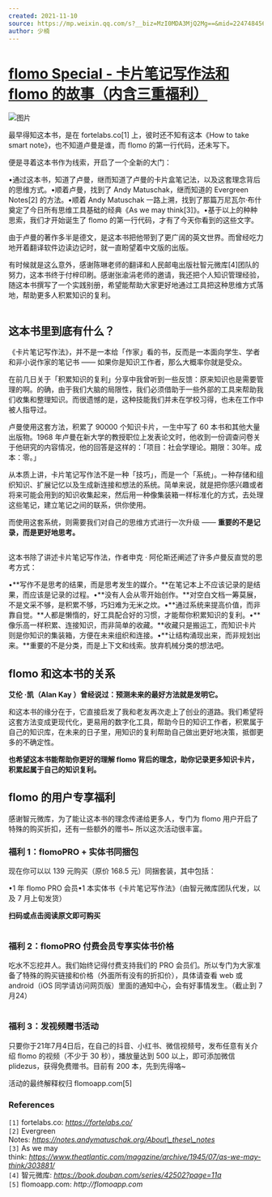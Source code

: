 ```yaml
---
created: 2021-11-10
source: https://mp.weixin.qq.com/s?__biz=MzI0MDA3MjQ2Mg==&mid=2247484560&idx=1&sn=1500996916ab2862a56959401286c580&chksm=e92126f1de56afe71cec7b0b7306f72117f05260d6006eec9f511461e64eeaeb4dfce9530378#rd
author: 少楠
---
```


# [flomo Special - 卡片笔记写作法和 flomo 的故事（内含三重福利）](https://mp.weixin.qq.com/s?__biz=MzI0MDA3MjQ2Mg==&mid=2247484560&idx=1&sn=1500996916ab2862a56959401286c580&chksm=e92126f1de56afe71cec7b0b7306f72117f05260d6006eec9f511461e64eeaeb4dfce9530378#rd)


![图片](https://mmbiz.qpic.cn/mmbiz_jpg/wDNLH7zcd1MJW7Cqiaj5bGa46T3zPHtYclib8A9XdtK1clKm0nFXwBkUwvnMTUMBkxYCf4wjDqibqUhaewibX7gicLA/640?wx_fmt=jpeg&tp=jpeg&wxfrom=5&wx_lazy=1&wx_co=1)

最早得知这本书，是在 fortelabs.co\[1\] 上，彼时还不知有这本《How to take smart note》，也不知道卢曼是谁，而 flomo 的第一行代码，还未写下。  

便是寻着这本书作为线索，开启了一个全新的大门：

•通过这本书，知道了卢曼，继而知道了卢曼的卡片盒笔记法，以及这套理念背后的思维方式。•顺着卢曼，找到了 Andy Matuschak，继而知道的 Evergreen Notes\[2\] 的方法。•顺着 Andy Matuschak 一路上溯，找到了那篇万尼瓦尔·布什奠定了今日所有思维工具基础的经典《As we may think\[3\]》。•基于以上的种种思索，我们才开始诞生了 flomo 的第一行代码，才有了今天你看到的这些文字。  

由于卢曼的著作多半是德文，是这本书把他带到了更广阔的英文世界。而曾经吃力地开着翻译软件边读边记时，就一直盼望着中文版的出版。

有时候就是这么意外，感谢陈琳老师的翻译和人民邮电出版社智元微库\[4\]团队的努力，这本书终于付梓印刷。感谢张渝涓老师的邀请，我还把个人知识管理经验，随这本书撰写了一个实践别册，希望能帮助大家更好地通过工具把这种思维方式落地，帮助更多人积累知识的复利。

![图片](data:image/gif;base64,iVBORw0KGgoAAAANSUhEUgAAAAEAAAABCAYAAAAfFcSJAAAADUlEQVQImWNgYGBgAAAABQABh6FO1AAAAABJRU5ErkJggg==)

## **这本书里到底有什么？**

《卡片笔记写作法》，并不是一本给「作家」看的书，反而是一本面向学生、学者和非小说作家的笔记书 —— 如果你是知识工作者，那么大概率你就是受众。

在前几日关于「积累知识的复利」分享中我曾听到一些反馈：原来知识也是需要管理的啊。的确，由于我们大脑的局限性，我们必须借助于一些外部的工具来帮助我们收集和整理知识。而很遗憾的是，这种技能我们并未在学校习得，也未在工作中被人指导过。

卢曼使用这套方法，积累了 90000 个知识卡片，一生中写了 60 本书和其他大量出版物。1968 年卢曼在新大学的教授职位上发表论文时，他收到一份调查问卷关于他研究的内容情况，他的回答是这样的：「项目：社会学理论。期限：30年。成本：零。」

从本质上讲，卡片笔记写作法不是一种「技巧」，而是一个「系统」。一种存储和组织知识、扩展记忆以及生成新连接和想法的系统。简单来说，就是把你感兴趣或者将来可能会用到的知识收集起来，然后用一种像集装箱一样标准化的方式，去处理这些笔记，建立笔记之间的联系，供你使用。

而使用这套系统，则需要我们对自己的思维方式进行一次升级 —— **重要的不是记录，而是更好地思考。**

![图片](data:image/gif;base64,iVBORw0KGgoAAAANSUhEUgAAAAEAAAABCAYAAAAfFcSJAAAADUlEQVQImWNgYGBgAAAABQABh6FO1AAAAABJRU5ErkJggg==)

这本书除了讲述卡片笔记写作法，作者申克 · 阿伦斯还阐述了许多卢曼反直觉的思考方式：

•**写作不是思考的结果，而是思考发生的媒介。**在笔记本上不应该记录的是结果，而应该是记录的过程。•**没有人会从零开始创作。**对空白文档一筹莫展，不是文采不够，是积累不够，巧妇难为无米之炊。•**通过系统来提高价值，而非靠自觉。**人都是懒惰的，好工具配合好的习惯，才能帮你积累知识的复利。•**像乐高一样积累、连接知识，而非简单的收藏。**收藏只是搬运工，而知识卡片则是你知识的集装箱，方便在未来组织和连接。•**让结构涌现出来，而非规划出来。**重要的不是分类，而是上下文和线索。放弃机械分类的想法吧。

## **flomo 和这本书的关系**

**艾伦 ·凯（Alan Kay ）曾经说过：预测未来的最好方法就是发明它。**

和这本书的缘分在于，它直接启发了我和老友再次走上了创业的道路。我们希望将这套方法变成更现代化，更易用的数字化工具，帮助今日的知识工作者，积累属于自己的知识库，在未来的日子里，用知识的复利帮助自己做出更好地决策，抵御更多的不确定性。

**也希望这本书能帮助你更好的理解 flomo 背后的理念，助你记录更多知识卡片，积累起属于自己的知识复利。**

## **flomo 的用户专享福利**

感谢智元微库，为了能让这本书的理念传递给更多人，专门为 flomo 用户开启了特殊的购买折扣，还有一些额外的赠书~ 所以这次活动很丰富。

### 福利 1：flomoPRO + 实体书同捆包

现在你可以以 139 元购买（原价 168.5 元）同捆套装，其中包括：

•1 年 flomo PRO 会员•1 本实体书《卡片笔记写作法》（由智元微库团队代发，以及 7 月上旬发货）

**扫码或点击阅读原文即可购买**

![图片](data:image/gif;base64,iVBORw0KGgoAAAANSUhEUgAAAAEAAAABCAYAAAAfFcSJAAAADUlEQVQImWNgYGBgAAAABQABh6FO1AAAAABJRU5ErkJggg==)

### 福利 2：flomoPRO 付费会员专享实体书价格

吃水不忘挖井人。我们始终记得付费支持我们的 PRO 会员们。所以专门为大家准备了特殊的购买链接和价格（外面所有没有的折扣价），具体请查看 web 或 android（iOS 同学请访问网页版）里面的通知中心，会有好事情发生。（截止到 7月24）

![图片](data:image/gif;base64,iVBORw0KGgoAAAANSUhEUgAAAAEAAAABCAYAAAAfFcSJAAAADUlEQVQImWNgYGBgAAAABQABh6FO1AAAAABJRU5ErkJggg==)

### 福利 3：发视频赠书活动

只要你于21年7月4日后，在自己的抖音、小红书、微信视频号，发布任意有关介绍 flomo 的视频（不少于 30 秒），播放量达到 500 以上，即可添加微信 plidezus，获得免费赠书。目前有 200 本，先到先得咯~

活动的最终解释权归 flomoapp.com\[5\]

### References

`[1]` fortelabs.co: _https://fortelabs.co/_  
`[2]` Evergreen Notes: _https://notes.andymatuschak.org/About\_these\_notes_  
`[3]` As we may think: _https://www.theatlantic.com/magazine/archive/1945/07/as-we-may-think/303881/_  
`[4]` 智元微库: _https://book.douban.com/series/42502?page=11a_  
`[5]` flomoapp.com: _http://flomoapp.com_
